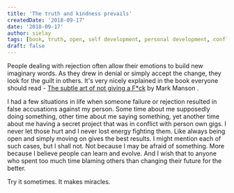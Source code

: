 ```yaml
---
title: 'The truth and kindness prevails'
createdDate: '2018-09-17'
date: '2018-09-17'
author: sielay
tags: [book, truth, open, self development, personal development, conflict]
draft: false
---
```


People dealing with rejection often allow their emotions to build new imaginary words. As they drew in denial or simply accept the change, they look for the guilt in others. It's very nicely explained in the book everyone should read - [The subtle art of not giving a F*ck]((https://www.amazon.co.uk/Subtle-Art-Not-Giving-Counterintuitive/dp/0062457713)) by Mark Manson .

I had a few situations in life when someone failure or rejection resulted in false accusations against my person. Some time about me supposedly doing something, other time about me saying something, yet another time about me having a secret project that was in conflict with person own gigs. I never let those hurt and I never lost energy fighting them. Like always being open and simply moving on gives the best results. I might mention each of such cases, but I shall not. Not because I may be afraid of something. More because I believe people can learn and evolve. And I wish that to anyone who spent too much time blaming others than changing their future for the better.

Try it sometimes. It makes miracles.

